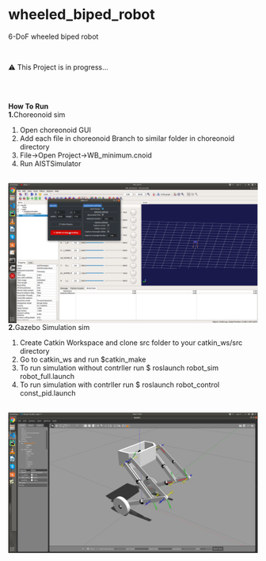 # wheeled_biped_robot
6-DoF wheeled biped robot

<br>
<p>&#9888 This Project is in progress...</p><br>
<br>

<b>How To Run</b><br>
<b>1.</b>Choreonoid sim<br>
<ol>
  <li>Open choreonoid GUI</li>
  <li>Add each file in choreonoid Branch to similar folder in choreonoid directory</li>
  <li> File->Open Project->WB_minimum.cnoid </li>
  <li> Run AISTSimulator </li>
</ol>
<br>
<img src="https://github.com/Kassra-sinaei/wheeled_biped_robot/blob/choreonoid_sim/WB_test%232.gif" align="center"/> 
<br>
<b>2.</b>Gazebo Simulation sim<br>
<ol>
  <li>Create Catkin Workspace and clone src folder to your catkin_ws/src directory</li>
  <li> Go to catkin_ws and run $catkin_make</li>
  <li> To run simulation without contrller run $ roslaunch robot_sim robot_full.launch </li>
  <li> To run simulation with contrller run $ roslaunch robot_control const_pid.launch </li>
</ol>
<br>
<img src="wheeled_biped_gazebo.png" align="center"/>
